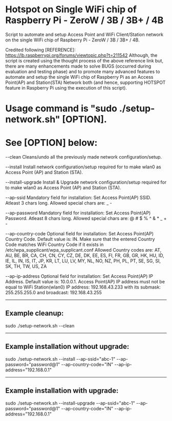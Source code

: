 # Hotspot on Single WiFi chip of Raspberry Pi - ZeroW / 3B / 3B+ / 4B

Script to  automate and setup Access Point and WiFi Client/Station network on the single WiFi chip of Raspberry Pi - ZeroW / 3B / 3B+ / 4B.

Credited following [REFERENCE]: https://lb.raspberrypi.org/forums/viewtopic.php?t=211542
Although, the script is created using the thought process of the above reference link but, there are many enhancements made to solve BUGS (occurred during evaluation and testing phase) and to promote many advanced features to automate and setup the single WiFi chip of Raspberry Pi as an Access Point(AP) and Station(STA) Network both (and hence, supporting HOTSPOT feature in Raspberry Pi using the execution of this script).

# Usage command is "sudo ./setup-network.sh" [OPTION].
See [OPTION] below:
============================================================================
--clean             Cleans/undo all the previously made network configuration/setup.

--install           Install network configuration/setup required for to make wlan0 as Access Point (AP) and Station (STA).

--install-upgrade   Install & Upgrade network configuration/setup required for to make wlan0 as Access Point (AP) and Station 
                    (STA).

--ap-ssid           Mandatory field for installation: Set Access Point(AP) SSID. Atleast 3 chars long. 
					          Allowed special chars are: _ -
					
--ap-password       Mandatory field for installation: Set Access Point(AP) Password. Atleast 8 chars long. 
					          Allowed special chars are: @ # $ % ^ & * _ + -
					
--ap-country-code   Optional field for installation: Set Access Point(AP) Country Code. Default value is: IN. 
					          Make sure that  the entered Country Code matches WiFi Country Code if it exists in 
                    /etc/wpa_supplicant/wpa_supplicant.conf
					          Allowed Country codes are: 
					          AT, AU, BE, BR, CA, CH, CN, CY, CZ, DE, DK, EE, ES, FI, FR, GB, GR, HK, HU, ID,
					          IE, IL, IN, IS, IT, JP, KR, LT, LU, LV, MY, NL, NO, NZ, PH, PL, PT, SE, SG, SI,
					          SK, TH, TW, US, ZA
					
--ap-ip-address     Optional field for installation: Set Access Point(AP) IP Address. Default value is: 10.0.0.1. 
					          Access Point(AP) IP address must not be equal to WiFi Station(wlan0) IP address: 192.168.43.233 
					          with its submask: 255.255.255.0 and broadcast: 192.168.43.255
	

----------------------------------------------------------------------------
Example cleanup:
----------------------------------------------------------------------------
sudo ./setup-network.sh --clean


----------------------------------------------------------------------------
Example installation without upgrade: 
----------------------------------------------------------------------------
sudo ./setup-network.sh --install --ap-ssid="abc-1" --ap-password="password@1" --ap-country-code="IN" --ap-ip-address="192.168.0.1"


----------------------------------------------------------------------------
Example installation with upgrade: 
----------------------------------------------------------------------------
sudo ./setup-network.sh --install-upgrade --ap-ssid="abc-1" --ap-password="password@1" --ap-country-code="IN" --ap-ip-address="192.168.0.1"
